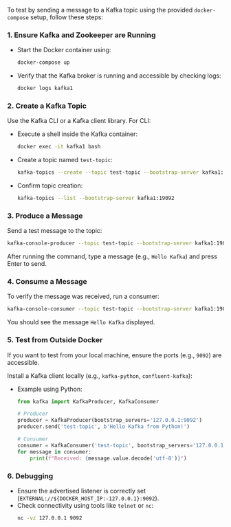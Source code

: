 To test by sending a message to a Kafka topic using the provided `docker-compose` setup, follow these steps:

### 1. **Ensure Kafka and Zookeeper are Running**

- Start the Docker container using:
  ```bash
  docker-compose up
  ```
- Verify that the Kafka broker is running and accessible by checking logs:
  ```bash
  docker logs kafka1
  ```

### 2. **Create a Kafka Topic**

Use the Kafka CLI or a Kafka client library. For CLI:

- Execute a shell inside the Kafka container:
  ```bash
  docker exec -it kafka1 bash
  ```
- Create a topic named `test-topic`:
  ```bash
  kafka-topics --create --topic test-topic --bootstrap-server kafka1:19092 --partitions 1 --replication-factor 1
  ```
- Confirm topic creation:
  ```bash
  kafka-topics --list --bootstrap-server kafka1:19092
  ```

### 3. **Produce a Message**

Send a test message to the topic:

```bash
kafka-console-producer --topic test-topic --bootstrap-server kafka1:19092
```

After running the command, type a message (e.g., `Hello Kafka`) and press Enter to send.

### 4. **Consume a Message**

To verify the message was received, run a consumer:

```bash
kafka-console-consumer --topic test-topic --bootstrap-server kafka1:19092 --from-beginning
```

You should see the message `Hello Kafka` displayed.

### 5. **Test from Outside Docker**

If you want to test from your local machine, ensure the ports (e.g., `9092`) are accessible.

Install a Kafka client locally (e.g., `kafka-python`, `confluent-kafka`):

- Example using Python:

  ```python
  from kafka import KafkaProducer, KafkaConsumer

  # Producer
  producer = KafkaProducer(bootstrap_servers='127.0.0.1:9092')
  producer.send('test-topic', b'Hello Kafka from Python!')

  # Consumer
  consumer = KafkaConsumer('test-topic', bootstrap_servers='127.0.0.1:9092', auto_offset_reset='earliest')
  for message in consumer:
      print(f"Received: {message.value.decode('utf-8')}")
  ```

### 6. **Debugging**

- Ensure the advertised listener is correctly set (`EXTERNAL://${DOCKER_HOST_IP:-127.0.0.1}:9092`).
- Check connectivity using tools like `telnet` or `nc`:
  ```bash
  nc -vz 127.0.0.1 9092
  ```
